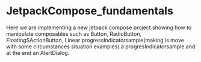 # JetpackCompose_fundamentals
Here we are implementing a new jetpack compose
 project showing how to manipulate composables such as Button, RadioButton, 
FloatingSActionButton, Linear progressIndicatorsample(making is move with some circumstances 
situation examples) a progresIndicatorsample and at the end an AlertDialog.
